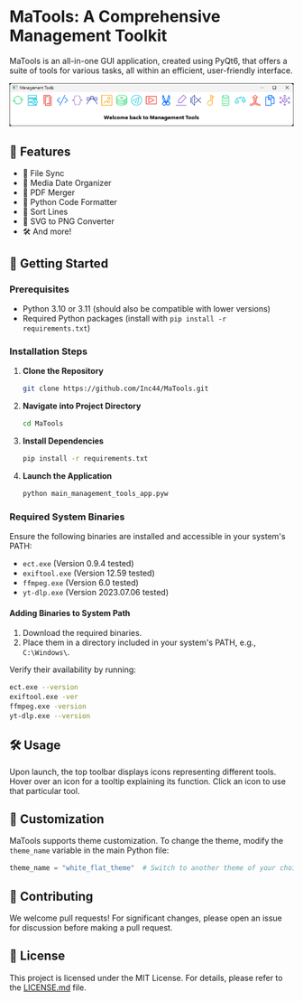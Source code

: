 # MaTools: A Comprehensive Management Toolkit

MaTools is an all-in-one GUI application, created using PyQt6, that offers a suite of tools for various tasks, all within an efficient, user-friendly interface.

![MaTools Screenshot](screenshot.png)

## 🌟 Features

- 📂 File Sync
- 📅 Media Date Organizer
- 📝 PDF Merger
- 🐍 Python Code Formatter
- 🧹 Sort Lines
- 🎨 SVG to PNG Converter
- 🛠️ And more!

## 🚀 Getting Started

### Prerequisites

- Python 3.10 or 3.11 (should also be compatible with lower versions)
- Required Python packages (install with `pip install -r requirements.txt`)

### Installation Steps

1. **Clone the Repository**
    ```bash
    git clone https://github.com/Inc44/MaTools.git
    ```

2. **Navigate into Project Directory**
    ```bash
    cd MaTools
    ```

3. **Install Dependencies**
    ```bash
    pip install -r requirements.txt
    ```

4. **Launch the Application**
    ```bash
    python main_management_tools_app.pyw
    ```

### Required System Binaries

Ensure the following binaries are installed and accessible in your system's PATH:

- `ect.exe` (Version 0.9.4 tested)
- `exiftool.exe` (Version 12.59 tested)
- `ffmpeg.exe` (Version 6.0 tested)
- `yt-dlp.exe` (Version 2023.07.06 tested)

#### Adding Binaries to System Path

1. Download the required binaries.
2. Place them in a directory included in your system's PATH, e.g., `C:\Windows\`.

Verify their availability by running:

```bash
ect.exe --version
exiftool.exe -ver
ffmpeg.exe -version
yt-dlp.exe --version
```

## 🛠️ Usage

Upon launch, the top toolbar displays icons representing different tools. Hover over an icon for a tooltip explaining its function. Click an icon to use that particular tool.

## 🎨 Customization

MaTools supports theme customization. To change the theme, modify the `theme_name` variable in the main Python file:

```python
theme_name = "white_flat_theme"  # Switch to another theme of your choice
```

## 🤝 Contributing

We welcome pull requests! For significant changes, please open an issue for discussion before making a pull request.

## 📜 License

This project is licensed under the MIT License. For details, please refer to the [LICENSE.md](LICENSE.md) file.
